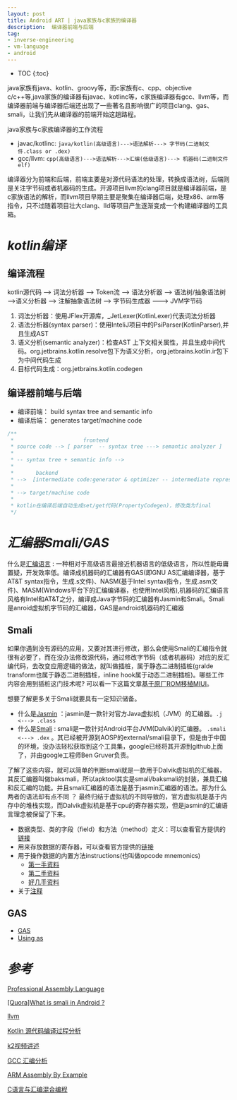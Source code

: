 ```yaml
---
layout: post
title: Android ART | java家族与c家族的编译器
description:  编译器前端与后端
tag:
- inverse-engineering
- vm-language
- android
---
```

* TOC
{:toc}

java家族有java、kotlin、groovy等，而c家族有c、cpp、objective c/c++等,java家族的编译器有javac、kotlinc等，c家族编译器有gcc、llvm等，而编译器前端与编译器后端还出现了一些著名且影响很广的项目clang、gas、smali，让我们先从编译器的前端开始这趟路程。

java家族与c家族编译器的工作流程

- javac/kotlinc: `java/kotlin(高级语言)--->语法解析---> 字节码(二进制文件.class or .dex)`
- gcc/llvm: `cpp(高级语言)--->语法解析--->汇编(低级语言)---> 机器码(二进制文件elf)`

编译器分为前端和后端，前端主要是对源代码语法的处理，转换成语法树，后端则是关注字节码或者机器码的生成。开源项目llvm的clang项目就是编译器前端，是c家族语法的解析，而llvm项目早期主要是聚集在编译器后端，处理x86、arm等指令，只不过随着项目壮大clang、lld等项目产生逐渐变成一个构建编译器的工具箱。

# *kotlin编译*

## 编译流程

kotlin源代码 --> 词法分析器 --> Token流 --> 语法分析器 --> 语法树/抽象语法树 -->语义分析器 --> 注解抽象语法树 --> 字节码生成器 ---> JVM字节码

1. 词法分析器：使用JFlex开源库，_JetLexer(KotlinLexer)代表词法分析器
2. 语法分析器(syntax parser)：使用InteliJ项目中的PsiParser(KotlinParser),并且生成AST
3. 语义分析(semantic analyzer)：检查AST 上下文相关属性，并且生成中间代码。org.jetbrains.kotlin.resolve包下为语义分析，org.jetbrains.kotlin.ir包下为中间代码生成
4. 目标代码生成：org.jetbrains.kotlin.codegen

## 编译器前端与后端

- 编译前端： build syntax tree and semantic info
- 编译后端： generates target/machine code

```kotlin
/**
 *                      frontend
 * source code --> [ parser  -- syntax tree ---> semantic analyzer ] 
 *
 * -- syntax tree + semantic info -->
 *
 *       backend
 * -->  [intermediate code:generator & optimizer -- intermediate representation --> machine code:generator & optimizer ] 
 *
 * --> target/machine code
 *
 * kotlin在编译后端自动生成set/get代码(PropertyCodegen)，修改类为final
 */
```

# *汇编器Smali/GAS*

什么是[汇编语言](https://en.wikipedia.org/wiki/Assembly_language) : 一种相对于高级语言最接近机器语言的低级语言，所以性能毋庸置疑，开发效率低。编译成机器码的汇编器有GAS(即GNU AS汇编编译器，基于AT&T syntax指令，生成.s文件)、NASM(基于Intel syntax指令，生成.asm文件)、MASM(Windows平台下的汇编编译器，也使用Intel风格),机器码的汇编语言风格有Intel和AT&T之分，编译成Java字节码的汇编器有Jasmin和Smali。Smali是anroid虚拟机字节码的汇编器，GAS是android机器码的汇编器

## Smali

如果你遇到没有源码的应用，又要对其进行修改，那么会使用Smali的汇编指令就很有必要了，而在没办法修改源代码，通过修改字节码（或者机器码）对应的反汇编代码，去改变应用逻辑的做法，就叫做插桩，属于静态二进制插桩(gralde transform也属于静态二进制插桩，inline hook属于动态二进制插桩)。哪些工作内容会用到插桩这门技术呢? 可以看一下这篇文章[基于原厂ROM移植MIUI](http://www.miui.com/thread-409543-1-1.html)。

想要了解更多关于Smali就要具有一定知识储备。

- 什么是[Jasmin](http://jasmin.sourceforge.net/about.html) ：jasmin是一款针对官方Java虚拟机（JVM）的汇编器。``.j <---> .class``
- 什么是[Smali](https://github.com/JesusFreke/smali/wiki) : smali是一款针对Android平台JVM(Dalvik)的汇编器。 ``.smali <---> .dex`` 。其已经被开源到AOSP的external/smali目录下，但是由于中国的环境，没办法轻松获取到这个工具集，google已经将其开源到github上面了，并由google工程师Ben Gruver负责。

了解了这些内容，就可以简单的判断smali就是一款用于Dalvik虚拟机的汇编器，其反汇编器叫做baksmali，所以apktool其实是smali/baksmali的封装，兼具汇编和反汇编的功能。并且smali汇编器的语法是基于jasmin汇编器的语法。那为什么两者的语法却有点不同 ？ 最终归结于虚拟机的不同导致的，官方虚拟机是基于内存中的堆栈实现，而Dalvik虚拟机是基于cpu的寄存器实现，但是jasmin的汇编语言理念被保留了下来。

- 数据类型、类的字段（field）和方法（method）定义：可以查看官方提供的[链接](https://github.com/JesusFreke/smali/wiki/TypesMethodsAndFields)
- 用来存放数据的寄存器，可以查看官方提供的[链接](https://github.com/JesusFreke/smali/wiki/Registers)
- 用于操作数据的内置方法instructions(也叫做opcode mnemonics)
    - [第一手资料](https://source.android.com/devices/tech/dalvik/dalvik-bytecode)
    - [第二手资料](http://pallergabor.uw.hu/androidblog/dalvik_opcodes.html)
    - [好几手资料](http://www.jianshu.com/p/80d22f66e042)
- 关于[注释](http://blog.csdn.net/junjunyanyan/article/details/45726775)

## GAS

- [GAS](https://tldp.org/HOWTO/Assembly-HOWTO/gas.html)
- [Using as](http://sourceware.org/binutils/docs/as/index.html)

# *参考*

[Professional Assembly Language](http://blog.hit.edu.cn/jsx/upload/AT%EF%BC%86TAssemblyLanguage.pdf)

[[Quora]What is smali in Android ? ](https://www.quora.com/What-is-smali-in-Android)

[llvm](https://llvm.org/)

[Kotlin 源代码编译过程分析](https://developer.aliyun.com/article/662337)

[k2视频讲述](https://blog.jetbrains.com/zh-hans/kotlin/2021/10/the-road-to-the-k2-compiler/)

[GCC 汇编分析](http://blog.ccyg.studio/article/6afa7afe-3312-4bc9-99aa-af1256e5db5b/#hello-world)

[ARM Assembly By Example](https://armasm.com/docs/getting-to-hello-world/basics/)

[C语言与汇编混合编程](https://blog.csdn.net/AllenWells/article/details/47422011?spm=1001.2014.3001.5502)

